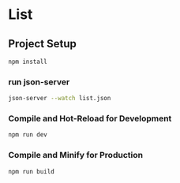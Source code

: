 # List

## Project Setup

```sh
npm install
```
### run json-server

```sh
json-server --watch list.json
```

### Compile and Hot-Reload for Development

```sh
npm run dev
```

### Compile and Minify for Production

```sh
npm run build
```
